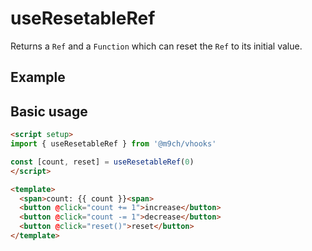 # useResetableRef

Returns a `Ref` and a `Function` which can reset the `Ref` to its initial value.

## Example

## Basic usage

```html
<script setup>
import { useResetableRef } from '@m9ch/vhooks'

const [count, reset] = useResetableRef(0)
</script>

<template>
  <span>count: {{ count }}<span>
  <button @click="count += 1">increase</button>
  <button @click="count -= 1">decrease</button>
  <button @click="reset()">reset</button>
</template>
```
